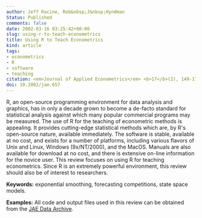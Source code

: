 ```yaml
---
author: Jeff Racine, Rob&nbsp;J&nbsp;Hyndman
Status: Published
comments: false
date: 2002-03-16 03:25:42+00:00
slug: using-r-to-teach-econometrics
title: Using R to Teach Econometrics
kind: article
tags:
- econometrics
- R
- software
- teaching
citation: <em>Journal of Applied Econometrics</em> <b>17</b>(2), 149-174
doi: 10.1002/jae.657
---
```



R, an open-source programming environment for data analysis and graphics, has in only a decade grown to become a de-facto standard for statistical analysis against which many popular commercial programs may be measured. The use of R for the teaching of econometric methods is appealing. It provides cutting-edge statistical methods which are, by R's open-source nature, available immediately. The software is stable, available at no cost, and exists for a number of platforms, including various flavors of Unix and Linux, Windows (9x/NT/2000), and the MacOS. Manuals are also available for download at no cost, and there is extensive on-line information for the novice user. This review focuses on using R for teaching econometrics. Since R is an extremely powerful environment, this review should also be of interest to researchers.

**Keywords:** exponential smoothing, forecasting competitions, state space models.

**Examples:** All code and output files used in this review can be obtained from the [JAE Data Archive](http://qed.econ.queensu.ca/jae/2002-v17.2/racine-hyndman/).

